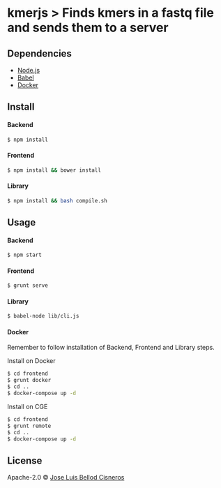# kmerjs > Finds kmers in a fastq file and sends them to a server

## Dependencies

- [Node.js](https://nodejs.org/en/)
- [Babel](https://babeljs.io/docs/setup/#installation)
- [Docker](https://docs.docker.com/install/)

## Install

#### Backend

```sh
$ npm install
```

#### Frontend

```sh
$ npm install && bower install
```

#### Library

```sh
$ npm install && bash compile.sh
```

## Usage

#### Backend

```sh
$ npm start
```

#### Frontend

```sh
$ grunt serve
```

#### Library
```sh
$ babel-node lib/cli.js
```

#### Docker
Remember to follow installation of Backend, Frontend and Library steps.

Install on Docker
```sh
$ cd frontend
$ grunt docker
$ cd ..
$ docker-compose up -d
```

Install on CGE
```sh
$ cd frontend
$ grunt remote
$ cd ..
$ docker-compose up -d
```
## License
Apache-2.0 © [Jose Luis Bellod Cisneros](http://josl.github.io)
